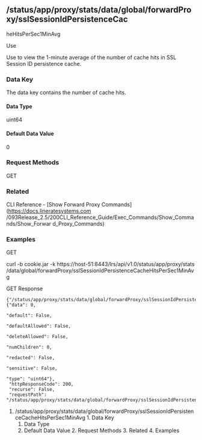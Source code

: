 ## /status/app/proxy/stats/data/global/forwardProxy/sslSessionIdPersistenceCac
heHitsPerSec1MinAvg

Use

Use to view the 1-minute average of the number of cache hits in SSL Session ID
persistence cache.

### Data Key

The data key contains the number of cache hits.

#### Data Type

uint64

#### Default Data Value

0

### Request Methods

GET

### Related

CLI Reference - [Show Forward Proxy Commands](https://docs.lineratesystems.com
/093Release_2.5/200CLI_Reference_Guide/Exec_Commands/Show_Commands/Show_Forwar
d_Proxy_Commands)

### Examples

GET

curl -b cookie.jar -k https://host-51:8443/lrs/api/v1.0/status/app/proxy/stats
/data/global/forwardProxy/sslSessionIdPersistenceCacheHitsPerSec1MinAvg

GET Response

    
    {"/status/app/proxy/stats/data/global/forwardProxy/sslSessionIdPersistenceCacheHitsPerSec1MinAvg": {"data": 0,
                                                                                                         "default": False,
                                                                                                         "defaultAllowed": False,
                                                                                                         "deleteAllowed": False,
                                                                                                         "numChildren": 0,
                                                                                                         "redacted": False,
                                                                                                         "sensitive": False,
                                                                                                         "type": "uint64"},
     "httpResponseCode": 200,
     "recurse": False,
     "requestPath": "/status/app/proxy/stats/data/global/forwardProxy/sslSessionIdPersistenceCacheHitsPerSec1MinAvg"}
    

  1. /status/app/proxy/stats/data/global/forwardProxy/sslSessionIdPersistenceCacheHitsPerSec1MinAvg
    1. Data Key
      1. Data Type
      2. Default Data Value
    2. Request Methods
    3. Related
    4. Examples


